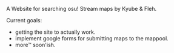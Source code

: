 A Website for searching osu! Stream maps 
by Kyube & Fleh.

Current goals:
- getting the site to actually work.
- implement google forms for submitting maps to the mappool.
- more™ soon'ish.

